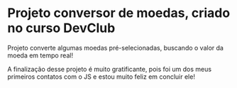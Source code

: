 <h1>Projeto conversor de moedas, criado no curso DevClub</h1>

Projeto converte algumas moedas pré-selecionadas, buscando o valor da moeda em tempo real!

A finalização desse projeto é muito gratificante, pois foi um dos meus primeiros contatos com o JS e estou muito feliz em concluir ele!

